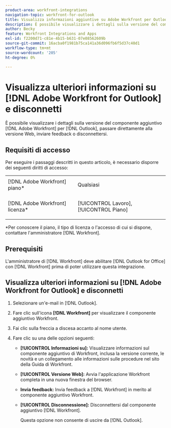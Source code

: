 ```yaml
---
product-area: workfront-integrations
navigation-topic: workfront-for-outlook
title: Visualizza informazioni aggiuntive su Adobe Workfront per Outlook e disconnetti
description: È possibile visualizzare i dettagli sulla versione del componente aggiuntivo Adobe Workfront per Outlook, passare direttamente alla versione Web, inviare commenti e suggerimenti o disconnettersi.
author: Becky
feature: Workfront Integrations and Apps
exl-id: f2200d71-c81e-4b15-b631-07e08562609b
source-git-commit: 16acba0f1981b75ca141a36d096fb6f5d37c40d1
workflow-type: tm+mt
source-wordcount: '205'
ht-degree: 0%

---
```


# Visualizza ulteriori informazioni su [!DNL Adobe Workfront for Outlook] e disconnetti

È possibile visualizzare i dettagli sulla versione del componente aggiuntivo [!DNL Adobe Workfront] per [!DNL Outlook], passare direttamente alla versione Web, inviare feedback o disconnettersi.

## Requisiti di accesso

Per eseguire i passaggi descritti in questo articolo, è necessario disporre dei seguenti diritti di accesso:

<table style="table-layout:auto"> 
 <col> 
 <col> 
 <tbody> 
  <tr> 
   <td role="rowheader">[!DNL Adobe Workfront] piano*</td> 
   <td> <p>Qualsiasi</p> </td> 
  </tr> 
  <tr> 
   <td role="rowheader">[!DNL Adobe Workfront] licenza*</td> 
   <td> <p>[!UICONTROL Lavoro], [!UICONTROL Piano]</p> </td> 
  </tr> 
 </tbody> 
</table>

&#42;Per conoscere il piano, il tipo di licenza o l&#39;accesso di cui si dispone, contattare l&#39;amministratore [!DNL Workfront].

## Prerequisiti

L&#39;amministratore di [!DNL Workfront] deve abilitare [!DNL Outlook for Office] con [!DNL Workfront] prima di poter utilizzare questa integrazione.

## Visualizza ulteriori informazioni su [!DNL Adobe Workfront for Outlook] e disconnetti

1. Selezionare un&#39;e-mail in [!DNL Outlook].
1. Fare clic sull&#39;icona **[!DNL Workfront]** per visualizzare il componente aggiuntivo Workfront.
1. Fai clic sulla freccia a discesa accanto al nome utente.

1. Fare clic su una delle opzioni seguenti:

   * **[!UICONTROL Informazioni su]:** Visualizzare informazioni sul componente aggiuntivo di Workfront, inclusa la versione corrente, le novità e un collegamento alle informazioni sulle procedure nel sito della Guida di Workfront.
   * **[!UICONTROL Versione Web]:** Avvia l&#39;applicazione Workfront completa in una nuova finestra del browser.
   * **Invia feedback:** Invia feedback a [!DNL Workfront] in merito al componente aggiuntivo Workfront.
   * **[!UICONTROL Disconnessione]:** Disconnettersi dal componente aggiuntivo [!DNL Workfront].

     Questa opzione non consente di uscire da [!DNL Outlook].
